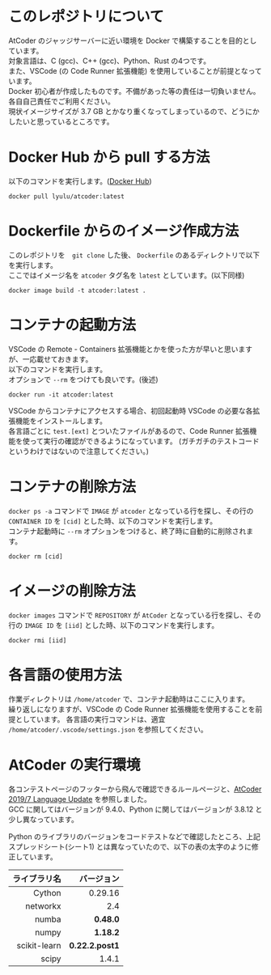 # このレポジトリについて
AtCoder のジャッジサーバーに近い環境を Docker で構築することを目的としています。  
対象言語は、C (gcc)、C++ (gcc)、Python、Rust の4つです。  
また、VSCode (の Code Runner 拡張機能) を使用していることが前提となっています。  
Docker 初心者が作成したものです。不備があった等の責任は一切負いません。各自自己責任でご利用ください。  
現状イメージサイズが 3.7 GB とかなり重くなってしまっているので、どうにかしたいと思っているところです。

# Docker Hub から pull する方法
以下のコマンドを実行します。([Docker Hub](https://hub.docker.com/r/lyulu/atcoder/tags))

```
docker pull lyulu/atcoder:latest
```

# Dockerfile からのイメージ作成方法
このレポジトリを　`git clone` した後、 `Dockerfile` のあるディレクトリで以下を実行します。  
ここではイメージ名を `atcoder` タグ名を `latest` としています。(以下同様)

```
docker image build -t atcoder:latest .
```

# コンテナの起動方法
VSCode の Remote - Containers 拡張機能とかを使った方が早いと思いますが、一応載せておきます。  
以下のコマンドを実行します。  
オプションで `--rm` をつけても良いです。(後述)

```
docker run -it atcoder:latest
```

VSCode からコンテナにアクセスする場合、初回起動時 VSCode の必要な各拡張機能をインストールします。  
各言語ごとに `test.[ext]` とついたファイルがあるので、Code Runner 拡張機能を使って実行の確認ができるようになっています。
(ガチガチのテストコードというわけではないので注意してください。)

# コンテナの削除方法
`docker ps -a` コマンドで `IMAGE` が `atcoder` となっている行を探し、その行の `CONTAINER ID` を `[cid]` とした時、以下のコマンドを実行します。  
コンテナ起動時に `--rm` オプションをつけると、終了時に自動的に削除されます。

```
docker rm [cid]
```

# イメージの削除方法
`docker images` コマンドで `REPOSITORY` が `AtCoder` となっている行を探し、その行の `IMAGE ID` を `[iid]` とした時、以下のコマンドを実行します。

```
docker rmi [iid]
```

# 各言語の使用方法
作業ディレクトリは `/home/atcoder` で、コンテナ起動時はここに入ります。  
繰り返しになりますが、VSCode の Code Runner 拡張機能を使用することを前提としています。
各言語の実行コマンドは、適宜 `/home/atcoder/.vscode/settings.json` を参照してください。

# AtCoder の実行環境
各コンテストページのフッターから飛んで確認できるルールページと、[AtCoder 2019/7 Language Update](https://docs.google.com/spreadsheets/d/1PmsqufkF3wjKN6g1L0STS80yP4a6u-VdGiEv5uOHe0M) を参照しました。  
GCC に関してはバージョンが 9.4.0、Python に関してはバージョンが 3.8.12 と少し異なっています。

Python のライブラリのバージョンをコードテストなどで確認したところ、上記スプレッドシート(シート1) とは異なっていたので、以下の表の太字のように修正しています。

| ライブラリ名 | バージョン |
| ----: | ----: |
| Cython | 0.29.16 |
| networkx | 2.4 |
| numba | **0.48.0** |
| numpy | **1.18.2** |
| scikit-learn | **0.22.2.post1** |
| scipy | 1.4.1 |
